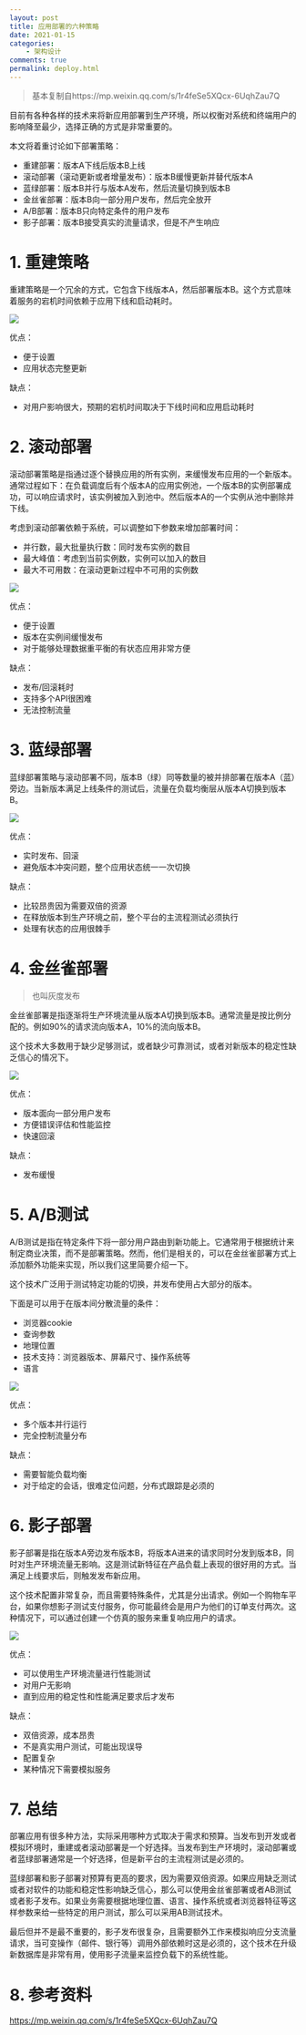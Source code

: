 ```yaml
---
layout: post
title: 应用部署的六种策略
date: 2021-01-15
categories:
    - 架构设计
comments: true
permalink: deploy.html
---
```


> 基本复制自https://mp.weixin.qq.com/s/1r4feSe5XQcx-6UqhZau7Q

目前有各种各样的技术来将新应用部署到生产环境，所以权衡对系统和终端用户的影响降至最少，选择正确的方式是非常重要的。

本文将着重讨论如下部署策略：

- 重建部署：版本A下线后版本B上线
- 滚动部署（滚动更新或者增量发布）：版本B缓慢更新并替代版本A
- 蓝绿部署：版本B并行与版本A发布，然后流量切换到版本B
- 金丝雀部署：版本B向一部分用户发布，然后完全放开
- A/B部署：版本B只向特定条件的用户发布
- 影子部署：版本B接受真实的流量请求，但是不产生响应

# 1. 重建策略

重建策略是一个冗余的方式，它包含下线版本A，然后部署版本B。这个方式意味着服务的宕机时间依赖于应用下线和启动耗时。

![](/assets/images/posts/deploy/deploy-1.gif)

优点：

- 便于设置
- 应用状态完整更新

缺点：

- 对用户影响很大，预期的宕机时间取决于下线时间和应用启动耗时

# 2. 滚动部署

滚动部署策略是指通过逐个替换应用的所有实例，来缓慢发布应用的一个新版本。通常过程如下：在负载调度后有个版本A的应用实例池，一个版本B的实例部署成功，可以响应请求时，该实例被加入到池中。然后版本A的一个实例从池中删除并下线。

考虑到滚动部署依赖于系统，可以调整如下参数来增加部署时间：

- 并行数，最大批量执行数：同时发布实例的数目
- 最大峰值：考虑到当前实例数，实例可以加入的数目
- 最大不可用数：在滚动更新过程中不可用的实例数

![](/assets/images/posts/deploy/deploy-2.gif)

优点：

- 便于设置
- 版本在实例间缓慢发布
- 对于能够处理数据重平衡的有状态应用非常方便

缺点：

- 发布/回滚耗时
- 支持多个API很困难
- 无法控制流量

# 3. 蓝绿部署

蓝绿部署策略与滚动部署不同，版本B（绿）同等数量的被并排部署在版本A（蓝）旁边。当新版本满足上线条件的测试后，流量在负载均衡层从版本A切换到版本B。

![](/assets/images/posts/deploy/deploy-3.gif)

优点：

- 实时发布、回滚
- 避免版本冲突问题，整个应用状态统一一次切换

缺点：

- 比较昂贵因为需要双倍的资源
- 在释放版本到生产环境之前，整个平台的主流程测试必须执行
- 处理有状态的应用很棘手

# 4. 金丝雀部署

> 也叫灰度发布

金丝雀部署是指逐渐将生产环境流量从版本A切换到版本B。通常流量是按比例分配的。例如90%的请求流向版本A，10%的流向版本B。

这个技术大多数用于缺少足够测试，或者缺少可靠测试，或者对新版本的稳定性缺乏信心的情况下。

![](/assets/images/posts/deploy/deploy-4.gif)

优点：

- 版本面向一部分用户发布
- 方便错误评估和性能监控
- 快速回滚

缺点：

- 发布缓慢

# 5. A/B测试

A/B测试是指在特定条件下将一部分用户路由到新功能上。它通常用于根据统计来制定商业决策，而不是部署策略。然而，他们是相关的，可以在金丝雀部署方式上添加额外功能来实现，所以我们这里简要介绍一下。

这个技术广泛用于测试特定功能的切换，并发布使用占大部分的版本。

下面是可以用于在版本间分散流量的条件：

- 浏览器cookie
- 查询参数
- 地理位置
- 技术支持：浏览器版本、屏幕尺寸、操作系统等
- 语言

![](/assets/images/posts/deploy/deploy-5.gif)

优点：

- 多个版本并行运行
- 完全控制流量分布

缺点：

- 需要智能负载均衡
- 对于给定的会话，很难定位问题，分布式跟踪是必须的

# 6. 影子部署

影子部署是指在版本A旁边发布版本B，将版本A进来的请求同时分发到版本B，同时对生产环境流量无影响。这是测试新特征在产品负载上表现的很好用的方式。当满足上线要求后，则触发发布新应用。

这个技术配置非常复杂，而且需要特殊条件，尤其是分出请求。例如一个购物车平台，如果你想影子测试支付服务，你可能最终会是用户为他们的订单支付两次。这种情况下，可以通过创建一个仿真的服务来重复响应用户的请求。

![](/assets/images/posts/deploy/deploy-6.gif)

优点：

- 可以使用生产环境流量进行性能测试
- 对用户无影响
- 直到应用的稳定性和性能满足要求后才发布

缺点：

- 双倍资源，成本昂贵
- 不是真实用户测试，可能出现误导
- 配置复杂
- 某种情况下需要模拟服务

# 7. 总结

部署应用有很多种方法，实际采用哪种方式取决于需求和预算。当发布到开发或者模拟环境时，重建或者滚动部署是一个好选择。当发布到生产环境时，滚动部署或者蓝绿部署通常是一个好选择，但是新平台的主流程测试是必须的。

蓝绿部署和影子部署对预算有更高的要求，因为需要双倍资源。如果应用缺乏测试或者对软件的功能和稳定性影响缺乏信心，那么可以使用金丝雀部署或者AB测试或者影子发布。如果业务需要根据地理位置、语言、操作系统或者浏览器特征等这样参数来给一些特定的用户测试，那么可以采用AB测试技术。

最后但并不是最不重要的，影子发布很复杂，且需要额外工作来模拟响应分支流量请求，当可变操作（邮件、银行等）调用外部依赖时这是必须的，这个技术在升级新数据库是非常有用，使用影子流量来监控负载下的系统性能。

# 8. 参考资料

https://mp.weixin.qq.com/s/1r4feSe5XQcx-6UqhZau7Q
